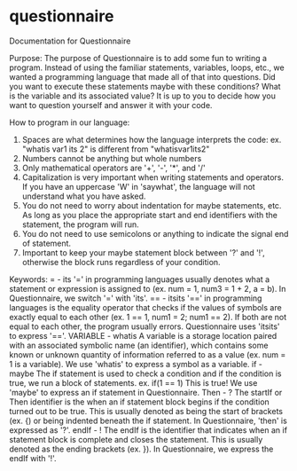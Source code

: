 # questionnaire

Documentation for Questionnaire

Purpose:
    The purpose of Questionnaire is to add some fun to writing a program. Instead of
  using the familiar statements, variables, loops, etc., we wanted a programming
  language that made all of that into questions. Did you want to execute these
  statements maybe with these conditions? What is the variable and its associated
  value? It is up to you to decide how you want to question yourself and answer it
  with your code.

How to program in our language:
1. Spaces are what determines how the language interprets the code:
    ex. "whatis var1 its 2" is different from "whatisvar1its2"
2. Numbers cannot be anything but whole numbers
3. Only mathematical operators are '+', '-', '*', and '/'
4. Capitalization is very important when writing statements and
    operators. If you have an uppercase 'W' in 'saywhat', the language
    will not understand what you have asked.
5. You do not need to worry about indentation for maybe statements, etc.
    As long as you place the appropriate start and end identifiers with
    the statement, the program will run.
6. You do not need to use semicolons or anything to indicate the signal
    end of statement.
7. Important to keep your maybe statement block between '?' and '!', otherwise
    the block runs regardless of your condition.

Keywords:
  = - its
    '=' in programming languages usually denotes what a statement or
    expression is assigned to (ex. num = 1, num3 = 1 + 2, a = b). In
    Questionnaire, we switch '=' with 'its'.
  == - itsits
    '==' in programming languages is the equality operator that checks
    if the values of symbols are exactly equal to each other (ex. 1 == 1,
    num1 = 2; num1 == 2). If both are not equal to each other, the program
    usually errors. Questionnaire uses 'itsits' to express '=='.
  VARIABLE - whatis
    A variable is a storage location paired with an associated
    symbolic name (an identifier), which contains some known or unknown
    quantity of information referred to as a value (ex. num = 1 is a variable).
    We use 'whatis' to express a symbol as a variable.
  if - maybe
    The if statement is used to check a condition and if the condition is true,
     we run a block of statements.
     ex.
        if(1 == 1)
          This is true!
     We use 'maybe' to express an if statement in Questionnaire.
  Then - ?
    The startIf or Then identifier is the when an if statement block begins if the
    condition turned out to be true. This is usually denoted as being the start of
    brackets (ex. {) or being indented beneath the if statement. In Questionnaire,
    'then' is expressed as '?'.
  endIf - !
    The endIf is the identifier that indicates when an if statement block is complete
    and closes the statement. This is usually denoted as the ending brackets (ex. }).
    In Questionnaire, we express the endIf with '!'.
